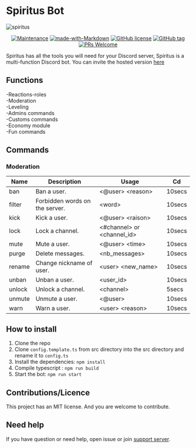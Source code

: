 # Spiritus Bot

![spiritus](https://cdn.discordapp.com/attachments/734318123510923324/734318158642544650/spiritus_banniere.png)

<div align="center">

[![Maintenance](https://img.shields.io/badge/Maintained%3F-yes-green.svg)](https://github.com/Smaug6739/Spiritus)
[![made-with-Markdown](https://img.shields.io/badge/Made%20with-Markdown-1f425f.svg)](http://commonmark.org)
[![GitHub license](https://img.shields.io/github/license/Naereen/StrapDown.js.svg)](https://github.com/Smaug6739/master/LICENSE)
[![GitHub tag](https://img.shields.io/github/tag/Smaug6739/Spiritus.svg)](https://github.com/Smaug6739/Spiritus/tags/)
[![PRs Welcome](https://img.shields.io/badge/PRs-welcome-brightgreen.svg?style=flat-square)](http://makeapullrequest.com)

</div>

Spiritus has all the tools you will need for your Discord server, Spiritus is a multi-function Discord bot.
You can invite the hosted version [here](https://discord.com/oauth2/authorize?client_id=689210215488684044&scope=bot&permissions=1946446974)

## Functions

-Reactions-roles  
-Moderation  
-Leveling  
-Admins commands  
-Customs commands  
-Economy module  
-Fun commands

## Commands


### Moderation

| Name   | Description                    | Usage                        | Cd     |
| ------ | ------------------------------ | ---------------------------- | ------ |
| ban    | Ban a user.                    | \<@​user> \<reason>          | 10secs |
| filter | Forbidden words on the server. | \<word>                      | 10secs |
| kick   | Kick a user.                   | \<@​user> \<raison>          | 10secs |
| lock   | Lock a channel.                | \<#channel> or \<channel_id> | 10secs |
| mute   | Mute a user.                   | \<@​user> \<time>            | 10secs |
| purge  | Delete messages.               | \<nb_messages>               | 10secs |
| rename | Change nickname of user.       | \<user> \<new_name>          | 10secs |
| unban  | Unban a user.                  | \<user_id>                   | 10secs |
| unlock | Unlock a channel.              | \<channel>                   | 5secs  |
| unmute | Unmute a user.                 | \<@​user>                    | 10secs |
| warn   | Warn a user.                   | \<user> \<reason>            | 10secs |

## How to install

1. Clone the repo
2. Clone `config.template.ts` from src directory into the src directory and rename it to `config.ts`
3. Install the dependencies: `npm install`
4. Compile typescript : `npm run build`
5. Start the bot: `npm run start`

## Contributions/Licence

This project has an MIT license. And you are welcome to contribute.

## Need help

If you have question or need help, open issue or join [support server](https://discord.gg/TC7Qjfs).
